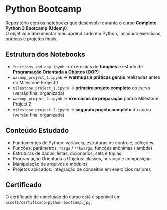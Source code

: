# Python Bootcamp

Repositório com os notebooks que desenvolvi durante o curso **Complete Python 3 Bootcamp (Udemy)**.  
O objetivo é documentar meu aprendizado em Python, incluindo exercícios, práticas e projetos finais.

## Estrutura dos Notebooks
- `functions_and_oop.ipynb` → exercícios de **funções** e estudo de **Programação Orientada a Objetos (OOP)**
- `warmup_project_1.ipynb` → **warmups e práticas gerais** realizadas antes do Milestone Project 1
- `milestone_project_1.ipynb` → **primeiro projeto completo** do curso (versão final organizada)
- `warmup_project_2.ipynb` → **exercícios de preparação** para o Milestone Project 2
- `milestone_project_2.ipynb` → **segundo projeto completo** do curso (versão final organizada)

## Conteúdo Estudado
- Fundamentos de Python: variáveis, estruturas de controle, coleções
- Funções: parâmetros, `*args` / `**kwargs`, funções anônimas (lambda)
- Estruturas de dados: listas, dicionários, sets e tuplas
- Programação Orientada a Objetos: classes, herança e composição
- Manipulação de arquivos e módulos
- Projetos aplicados: integração de conceitos em exercícios maiores

## Certificado
O certificado de conclusão do curso está disponível em `assets/certificado-python-bootcamp.jpg`.

